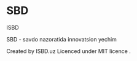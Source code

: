 # SBD
ISBD



SBD - savdo nazoratida innovatsion yechim 

Created by ISBD.uz 
Licenced under MIT licence .

